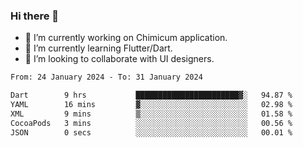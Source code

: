 ### Hi there 👋

<!--
**devcat37/devcat37** is a ✨ _special_ ✨ repository because its `README.md` (this file) appears on your GitHub profile.-->


- 🔭 I’m currently working on Chimicum application.
- 🌱 I’m currently learning Flutter/Dart.
- 👯 I’m looking to collaborate with UI designers.
<!-- - 🤔 I’m looking for help with ... -->

<!--START_SECTION:waka-->

```txt
From: 24 January 2024 - To: 31 January 2024

Dart        9 hrs           ███████████████████████▓░   94.87 %
YAML        16 mins         ▓░░░░░░░░░░░░░░░░░░░░░░░░   02.98 %
XML         9 mins          ▒░░░░░░░░░░░░░░░░░░░░░░░░   01.58 %
CocoaPods   3 mins          ░░░░░░░░░░░░░░░░░░░░░░░░░   00.56 %
JSON        0 secs          ░░░░░░░░░░░░░░░░░░░░░░░░░   00.01 %
```

<!--END_SECTION:waka-->

